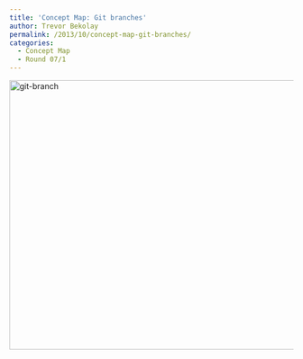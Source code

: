 ```yaml
---
title: 'Concept Map: Git branches'
author: Trevor Bekolay
permalink: /2013/10/concept-map-git-branches/
categories:
  - Concept Map
  - Round 07/1
---
```

[<img class="alignnone size-large wp-image-4850" alt="git-branch" src="http://teaching.software-carpentry.org/wp-content/uploads/2013/10/git-branch-1024x694.jpg" width="707" height="479" />][1]

 [1]: http://teaching.software-carpentry.org/wp-content/uploads/2013/10/git-branch.jpg
